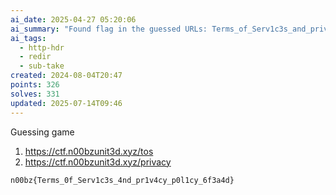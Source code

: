```yaml
---
ai_date: 2025-04-27 05:20:06
ai_summary: "Found flag in the guessed URLs: Terms_of_Serv1c3s_and_privacy_policy"
ai_tags:
  - http-hdr
  - redir
  - sub-take
created: 2024-08-04T20:47
points: 326
solves: 331
updated: 2025-07-14T09:46
---
```


Guessing game

1. https://ctf.n00bzunit3d.xyz/tos
2. https://ctf.n00bzunit3d.xyz/privacy

```flag
n00bz{Terms_0f_Serv1c3s_4nd_pr1v4cy_p0l1cy_6f3a4d}
```